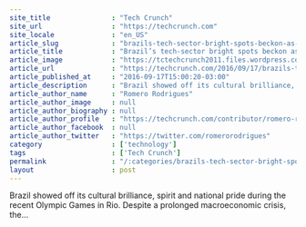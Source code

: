 ```yaml
---
site_title               : "Tech Crunch"
site_url                 : "https://techcrunch.com"
site_locale              : "en_US"
article_slug             : "brazils-tech-sector-bright-spots-beckon-as-it-begins-to-emerge-from-long-economic-crisis"
article_title            : "Brazil’s tech-sector bright spots beckon as it begins to emerge from long economic crisis"
article_image            : "https://tctechcrunch2011.files.wordpress.com/2014/03/brazil-high-trees.jpg?w=764&h=400&crop=1"
article_url              : "https://techcrunch.com/2016/09/17/brazils-tech-sector-bright-spots-beckon-as-it-begins-to-emerge-from-long-economic-crisis/"
article_published_at     : "2016-09-17T15:00:20-03:00"
article_description      : "Brazil showed off its cultural brilliance, spirit and national pride during the recent Olympic Games in Rio. Despite a prolonged macroeconomic crisis, the..."
article_author_name      : "Romero Rodrigues"
article_author_image     : null
article_author_biography : null
article_author_profile   : "https://techcrunch.com/contributor/romero-rodrigues/"
article_author_facebook  : null
article_author_twitter   : "https://twitter.com/romerorodrigues"
category                 : ['technology']
tags                     : ['Tech Crunch']
permalink                : "/:categories/brazils-tech-sector-bright-spots-beckon-as-it-begins-to-emerge-from-long-economic-crisis/"
layout                   : post
---
```


Brazil showed off its cultural brilliance, spirit and national pride during the recent Olympic Games in Rio. Despite a prolonged macroeconomic crisis, the...
